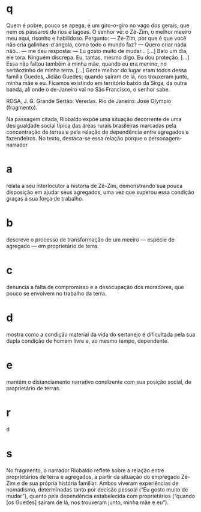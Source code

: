 # q
Quem é pobre, pouco se apega, é um giro-o-giro no vago dos gerais, que nem os pássaros de rios e lagoas. O senhor vê: o Zé-Zim, o melhor meeiro meu aqui, risonho e habilidoso. Pergunto: — Zé-Zim, por que é que você não cria galinhas-d‘angola, como todo o mundo faz? — Quero criar nada não… — me deu resposta: — Eu gosto muito de mudar… \[…] Belo um dia, ele tora. Ninguém discrepa. Eu, tantas, mesmo digo. Eu dou proteção. \[…] Essa não faltou também à minha mãe, quando eu era menino, no sertãozinho de minha terra. \[…] Gente melhor do lugar eram todos dessa família Guedes, Jidião Guedes; quando saíram de lá, nos trouxeram junto, minha mãe e eu. Ficamos existindo em território baixio da Sirga, da outra banda, ali onde o de-Janeiro vai no São Francisco, o senhor sabe.

ROSA, J. G. Grande Sertão: Veredas. Rio de Janeiro: José Olympio (fragmento).

Na passagem citada, Riobaldo expõe uma situação decorrente de uma desigualdade social típica das áreas rurais brasileiras marcadas pela concentração de terras e pela relação de dependência entre agregados e fazendeiros. No texto, destaca-se essa relação porque o personagem-narrador

# a
relata a seu interlocutor a história de Zé-Zim, demonstrando sua pouca disposição em ajudar seus agregados, uma vez que superou essa condição graças à sua força de trabalho.

# b
descreve o processo de transformação de um meeiro — espécie de agregado — em proprietário de terra.

# c
denuncia a falta de compromisso e a desocupação dos moradores, que pouco se envolvem no trabalho da terra.

# d
mostra como a condição material da vida do sertanejo é dificultada pela sua dupla condição de homem livre e, ao mesmo tempo, dependente.

# e
mantém o distanciamento narrativo condizente com sua posição social, de proprietário de terras.

# r
d

# s
No fragmento, o narrador Riobaldo reflete sobre a relação entre proprietários de terra e agregados, a partir da situação do empregado Zé-Zim e de sua própria história familiar. Ambos viveram experiências de nomadismo, determinadas tanto por decisão pessoal (“Eu gosto muito de mudar”), quanto pela dependência estabelecida com proprietários (“quando \[os Guedes] saíram de lá, nos trouxeram junto, minha mãe e eu”).
